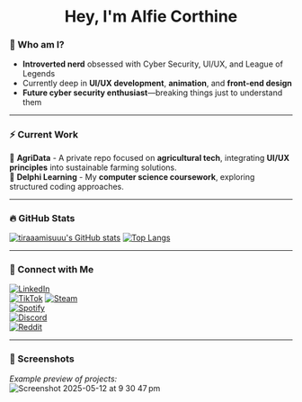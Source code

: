 <h1 align="center">Hey, I'm Alfie Corthine</h1>

### 🧠 Who am I?  
- **Introverted nerd** obsessed with Cyber Security, UI/UX, and League of Legends  
- Currently deep in **UI/UX development**, **animation**, and **front-end design**  
- **Future cyber security enthusiast**—breaking things just to understand them  

---

### ⚡ Current Work  
🚀 **AgriData** - A private repo focused on **agricultural tech**, integrating **UI/UX principles** into sustainable farming solutions.  
📜 **Delphi Learning** - My **computer science coursework**, exploring structured coding approaches.  

---

### 🔥 GitHub Stats  
[![tiraaamisuuu's GitHub stats](https://github-readme-stats.vercel.app/api?username=tiraaamisuuu)](https://github.com/anuraghazra/github-readme-stats) 
[![Top Langs](https://github-readme-stats.vercel.app/api/top-langs/?username=tiraaamisuuu)](https://github.com/anuraghazra/github-readme-stats)

---

### 🔗 Connect with Me  
[![LinkedIn](https://img.shields.io/badge/-LinkedIn-blue?style=flat&logo=linkedin)](https://www.linkedin.com/authwall?trk=bf&trkInfo=AQGS6kp5f_uqGQAAAZbJ7yhAeiNq6wfaCM5ML0znBGGUBb_-NBhWJ-mSsj5tTM3ygusNHCI4iYTW2EzahOqQKz-A6_P3oNrLY_rP54BW8dyWG8bOR9j0yLb32jcHKpILa0zybS0=&original_referer=&sessionRedirect=https%3A%2F%2Fwww.linkedin.com%2Fin%2Falfred-corthine-aa5851317%3Futm_source%3Dshare%26utm_campaign%3Dshare_via%26utm_content%3Dprofile%26utm_medium%3Dios_app)  
[![TikTok](https://img.shields.io/badge/-TikTok-black?style=flat&logo=tiktok)](https://www.tiktok.com/@tirraaamisuuu)
[![Steam](https://img.shields.io/badge/-Steam-darkblue?style=flat&logo=steam)](https://steamcommunity.com/id/tiraaamisuuu/)  
[![Spotify](https://img.shields.io/badge/-Spotify-green?style=flat&logo=spotify)](https://open.spotify.com/user/31hjhlr2vpv5g5omjx7phgmipt6e)  
[![Discord](https://img.shields.io/badge/-Discord-gray?style=flat&logo=discord)](discord.gg/users/1242418442263597077)  
[![Reddit](https://img.shields.io/badge/-Reddit-orange?style=flat&logo=reddit)](https://www.reddit.com/user/AlfieCorthine/)

---

### 📸 Screenshots  
_Example preview of projects:_  
![Screenshot 2025-05-12 at 9 30 47 pm](https://github.com/user-attachments/assets/f80b08b0-1b92-4400-a4eb-e55080d52779)
